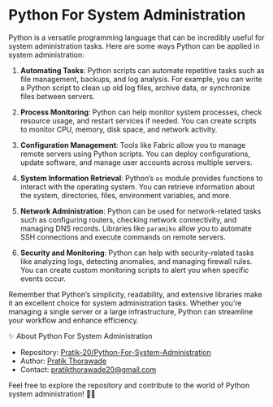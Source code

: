 # Python For System Administration

Python is a versatile programming language that can be incredibly useful for system administration tasks. Here are some ways Python can be applied in system administration:

1. **Automating Tasks**: Python scripts can automate repetitive tasks such as file management, backups, and log analysis. For example, you can write a Python script to clean up old log files, archive data, or synchronize files between servers.

2. **Process Monitoring**: Python can help monitor system processes, check resource usage, and restart services if needed. You can create scripts to monitor CPU, memory, disk space, and network activity.

3. **Configuration Management**: Tools like Fabric allow you to manage remote servers using Python scripts. You can deploy configurations, update software, and manage user accounts across multiple servers.

4. **System Information Retrieval**: Python’s `os` module provides functions to interact with the operating system. You can retrieve information about the system, directories, files, environment variables, and more.

5. **Network Administration**: Python can be used for network-related tasks such as configuring routers, checking network connectivity, and managing DNS records. Libraries like `paramiko` allow you to automate SSH connections and execute commands on remote servers.

6. **Security and Monitoring**: Python can help with security-related tasks like analyzing logs, detecting anomalies, and managing firewall rules. You can create custom monitoring scripts to alert you when specific events occur.

Remember that Python’s simplicity, readability, and extensive libraries make it an excellent choice for system administration tasks. Whether you’re managing a single server or a large infrastructure, Python can streamline your workflow and enhance efficiency.

✨ About Python For System Administration
- Repository: [Pratik-20/Python-For-System-Administration](https://github.com/Pratik-20/Python-For-System-Administration)
- Author: [Pratik Thorawade](https://github.com/Pratik-20/)
- Contact: pratikthorawade20@gmail.com

Feel free to explore the repository and contribute to the world of Python system administration! 🚀🐍
